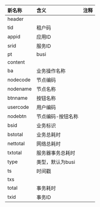 |新名称|含义|注释|
|:--|:--|:--|
|header|||
|tid|租户码||
|appid|应用ID||
|srid|服务ID||
|pt|busi||
|content|||
|ba|业务操作名称||
|nodecode|节点编码||
|nodename|节点名称||
|btnname|按钮名称||
|usercode|用户编码||
|nodebtn|节点编码-按钮名称||
|bsid|业务标识||
|bstotal|业务总耗时||
|nettotal|网络总耗时||
|txtotal|服务器事务总耗时||
|type|类型，默认为busi||
|ts|时间戳||
|txs|||
|    total|事务耗时||
|    txid|事务ID||

